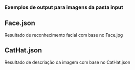 ### Exemplos de output para imagens da pasta input

## Face.json

Resultado de reconhecimento facial com base no Face.jpg

## CatHat.json

Resultado de descriação da imagem com base no CatHat.json
